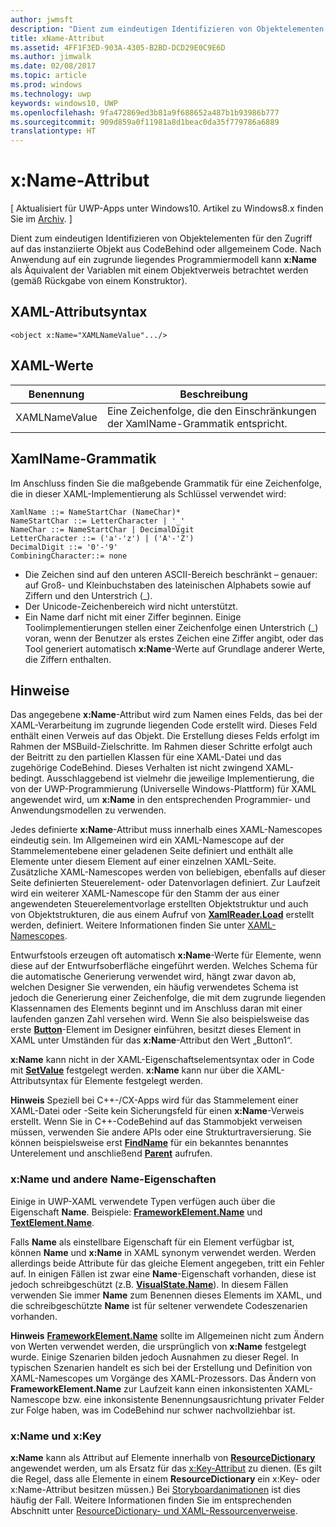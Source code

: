 ```yaml
---
author: jwmsft
description: "Dient zum eindeutigen Identifizieren von Objektelementen für den Zugriff auf das instanziierte Objekt aus CodeBehind- oder allgemeinem Code."
title: xName-Attribut
ms.assetid: 4FF1F3ED-903A-4305-B2BD-DCD29E0C9E6D
ms.author: jimwalk
ms.date: 02/08/2017
ms.topic: article
ms.prod: windows
ms.technology: uwp
keywords: windows10, UWP
ms.openlocfilehash: 9fa472869ed3b81a9f688652a487b1b93986b777
ms.sourcegitcommit: 909d859a0f11981a8d1beac0da35f779786a6889
translationtype: HT
---
```

# <a name="xname-attribute"></a>x:Name-Attribut

\[ Aktualisiert für UWP-Apps unter Windows10. Artikel zu Windows8.x finden Sie im [Archiv](http://go.microsoft.com/fwlink/p/?linkid=619132). \]

Dient zum eindeutigen Identifizieren von Objektelementen für den Zugriff auf das instanziierte Objekt aus CodeBehind oder allgemeinem Code. Nach Anwendung auf ein zugrunde liegendes Programmiermodell kann **x:Name** als Äquivalent der Variablen mit einem Objektverweis betrachtet werden (gemäß Rückgabe von einem Konstruktor).

## <a name="xaml-attribute-usage"></a>XAML-Attributsyntax

``` syntax
<object x:Name="XAMLNameValue".../>
```

## <a name="xaml-values"></a>XAML-Werte

| Benennung | Beschreibung |
|------|-------------|
| XAMLNameValue | Eine Zeichenfolge, die den Einschränkungen der XamlName-Grammatik entspricht. |

##  <a name="xamlname-grammar"></a> XamlName-Grammatik

Im Anschluss finden Sie die maßgebende Grammatik für eine Zeichenfolge, die in dieser XAML-Implementierung als Schlüssel verwendet wird:

``` syntax
XamlName ::= NameStartChar (NameChar)*
NameStartChar ::= LetterCharacter | '_'
NameChar ::= NameStartChar | DecimalDigit
LetterCharacter ::= ('a'-'z') | ('A'-'Z')
DecimalDigit ::= '0'-'9'
CombiningCharacter::= none
```

-   Die Zeichen sind auf den unteren ASCII-Bereich beschränkt – genauer: auf Groß- und Kleinbuchstaben des lateinischen Alphabets sowie auf Ziffern und den Unterstrich (\_).
-   Der Unicode-Zeichenbereich wird nicht unterstützt.
-   Ein Name darf nicht mit einer Ziffer beginnen. Einige Toolimplementierungen stellen einer Zeichenfolge einen Unterstrich (\_) voran, wenn der Benutzer als erstes Zeichen eine Ziffer angibt, oder das Tool generiert automatisch **x:Name**-Werte auf Grundlage anderer Werte, die Ziffern enthalten.

## <a name="remarks"></a>Hinweise

Das angegebene **x:Name**-Attribut wird zum Namen eines Felds, das bei der XAML-Verarbeitung im zugrunde liegenden Code erstellt wird. Dieses Feld enthält einen Verweis auf das Objekt. Die Erstellung dieses Felds erfolgt im Rahmen der MSBuild-Zielschritte. Im Rahmen dieser Schritte erfolgt auch der Beitritt zu den partiellen Klassen für eine XAML-Datei und das zugehörige CodeBehind. Dieses Verhalten ist nicht zwingend XAML-bedingt. Ausschlaggebend ist vielmehr die jeweilige Implementierung, die von der UWP-Programmierung (Universelle Windows-Plattform) für XAML angewendet wird, um **x:Name** in den entsprechenden Programmier- und Anwendungsmodellen zu verwenden.

Jedes definierte **x:Name**-Attribut muss innerhalb eines XAML-Namescopes eindeutig sein. Im Allgemeinen wird ein XAML-Namescope auf der Stammelementebene einer geladenen Seite definiert und enthält alle Elemente unter diesem Element auf einer einzelnen XAML-Seite. Zusätzliche XAML-Namescopes werden von beliebigen, ebenfalls auf dieser Seite definierten Steuerelement- oder Datenvorlagen definiert. Zur Laufzeit wird ein weiterer XAML-Namescope für den Stamm der aus einer angewendeten Steuerelementvorlage erstellten Objektstruktur und auch von Objektstrukturen, die aus einem Aufruf von [**XamlReader.Load**](https://msdn.microsoft.com/library/windows/apps/br228048) erstellt werden, definiert. Weitere Informationen finden Sie unter [XAML-Namescopes](xaml-namescopes.md).

Entwurfstools erzeugen oft automatisch **x:Name**-Werte für Elemente, wenn diese auf der Entwurfsoberfläche eingeführt werden. Welches Schema für die automatische Generierung verwendet wird, hängt zwar davon ab, welchen Designer Sie verwenden, ein häufig verwendetes Schema ist jedoch die Generierung einer Zeichenfolge, die mit dem zugrunde liegenden Klassennamen des Elements beginnt und im Anschluss daran mit einer laufenden ganzen Zahl versehen wird. Wenn Sie also beispielsweise das erste [**Button**](https://msdn.microsoft.com/library/windows/apps/br209265)-Element im Designer einführen, besitzt dieses Element in XAML unter Umständen für das **x:Name**-Attribut den Wert „Button1“.

**x:Name** kann nicht in der XAML-Eigenschaftselementsyntax oder in Code mit [**SetValue**](https://msdn.microsoft.com/library/windows/apps/br242361) festgelegt werden. **x:Name** kann nur über die XAML-Attributsyntax für Elemente festgelegt werden.

**Hinweis**  Speziell bei C++-/CX-Apps wird für das Stammelement einer XAML-Datei oder -Seite kein Sicherungsfeld für einen **x:Name**-Verweis erstellt. Wenn Sie in C++-CodeBehind auf das Stammobjekt verweisen müssen, verwenden Sie andere APIs oder eine Strukturtraversierung. Sie können beispielsweise erst [**FindName**](https://msdn.microsoft.com/library/windows/apps/br208715) für ein bekanntes benanntes Unterelement und anschließend [**Parent**](https://msdn.microsoft.com/library/windows/apps/br208739) aufrufen.

### <a name="xname-and-other-name-properties"></a>x:Name und andere Name-Eigenschaften

Einige in UWP-XAML verwendete Typen verfügen auch über die Eigenschaft **Name**. Beispiele: [**FrameworkElement.Name**](https://msdn.microsoft.com/library/windows/apps/br208735) und [**TextElement.Name**](https://msdn.microsoft.com/library/windows/apps/hh702125).

Falls **Name** als einstellbare Eigenschaft für ein Element verfügbar ist, können **Name** und **x:Name** in XAML synonym verwendet werden. Werden allerdings beide Attribute für das gleiche Element angegeben, tritt ein Fehler auf. In einigen Fällen ist zwar eine **Name**-Eigenschaft vorhanden, diese ist jedoch schreibgeschützt (z.B. [**VisualState.Name**](https://msdn.microsoft.com/library/windows/apps/br209031)). In diesem Fällen verwenden Sie immer **Name** zum Benennen dieses Elements im XAML, und die schreibgeschützte **Name** ist für seltener verwendete Codeszenarien vorhanden.

**Hinweis**  [**FrameworkElement.Name**](https://msdn.microsoft.com/library/windows/apps/br208735) sollte im Allgemeinen nicht zum Ändern von Werten verwendet werden, die ursprünglich von **x:Name** festgelegt wurde. Einige Szenarien bilden jedoch Ausnahmen zu dieser Regel. In typischen Szenarien handelt es sich bei der Erstellung und Definition von XAML-Namescopes um Vorgänge des XAML-Prozessors. Das Ändern von **FrameworkElement.Name** zur Laufzeit kann einen inkonsistenten XAML-Namescope bzw. eine inkonsistente Benennungsausrichtung privater Felder zur Folge haben, was im CodeBehind nur schwer nachvollziehbar ist.

### <a name="xname-and-xkey"></a>x:Name und x:Key

**x:Name** kann als Attribut auf Elemente innerhalb von [**ResourceDictionary**](https://msdn.microsoft.com/library/windows/apps/br208794) angewendet werden, um als Ersatz für das [x:Key-Attribut](x-key-attribute.md) zu dienen. (Es gilt die Regel, dass alle Elemente in einem **ResourceDictionary** ein x:Key- oder x:Name-Attribut besitzen müssen.) Bei [Storyboardanimationen](https://msdn.microsoft.com/library/windows/apps/mt187354) ist dies häufig der Fall. Weitere Informationen finden Sie im entsprechenden Abschnitt unter [ResourceDictionary- und XAML-Ressourcenverweise](https://msdn.microsoft.com/library/windows/apps/mt187273).

